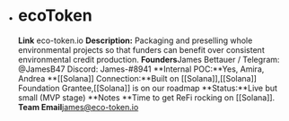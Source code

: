 - # ecoToken
  **Link** eco-token.io
  **Description:** Packaging and preselling whole environmental projects so that funders can benefit over consistent environmental credit production.
  **Founders**James Bettauer / Telegram: @JamesB47 Discord: James-#8941
  **Internal POC:**Yes, Amira, Andrea
  **[[Solana]] Connection:**Built on [[Solana]],[[Solana]] Foundation Grantee,[[Solana]] is on our roadmap
  **Status:**Live but small (MVP stage)
  **Notes **Time to get ReFi rocking on [[Solana]].
  **Team Email**james@eco-token.io